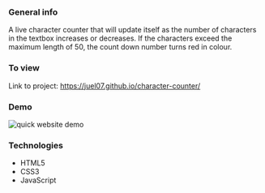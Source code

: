 ### General info

A live character counter that will update itself as the number of characters in the textbox
increases or decreases. If the characters exceed the maximum length of 50, the count down number turns red in colour.

### To view

Link to project: https://juel07.github.io/character-counter/

### Demo

![quick website demo](website-demo-gif.gif)

### Technologies

- HTML5
- CSS3
- JavaScript
